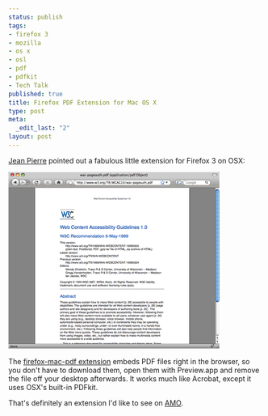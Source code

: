 ```yaml
--- 
status: publish
tags: 
- firefox 3
- mozilla
- os x
- osl
- pdf
- pdfkit
- Tech Talk
published: true
title: Firefox PDF Extension for Mac OS X
type: post
meta: 
  _edit_last: "2"
layout: post
---
```

<a href="http://blog.jeanpierre.de/2008/06/18/view-pdfs-inside-firefox-on-your-mac/">Jean Pierre</a> pointed out a fabulous little extension for Firefox 3 on OSX:

<img src="/media/wp/2008/06/firefox-mac-pdf.png" alt="" title="PDF Extension for Firefox 3 on OSX" width="418" height="349" class="alignnone size-full wp-image-1310" />

The <a href="http://code.google.com/p/firefox-mac-pdf/">firefox-mac-pdf extension</a> embeds PDF files right in the browser, so you don't have to download them, open them with Preview.app and remove the file off your desktop afterwards. It works much like Acrobat, except it uses OSX's built-in PDFkit.

That's definitely an extension I'd like to see on <a href="https://addons.mozilla.org">AMO</a>.
